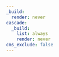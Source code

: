 ```yaml
---
_build:
  render: never
cascade:
  _build:
    list: always
    render: never
cms_exclude: false
---
```

